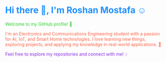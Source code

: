 <h1 style="color:#1E90FF;">Hi there 👋, I'm Roshan Mostafa ☺ </h1>

<p style="color:#32CD32;">Welcome to my GitHub profile! 🌟</p>

<p style="color:#FF6347;">
I'm an Electronics and Communications Engineering student with a passion for AI, IoT, and Smart Home technologies. 
I love learning new things, exploring projects, and applying my knowledge in real-world applications. 🚀
</p>

<p style="color:#8A2BE2;">
Feel free to explore my repositories and connect with me! 💡
</p>

